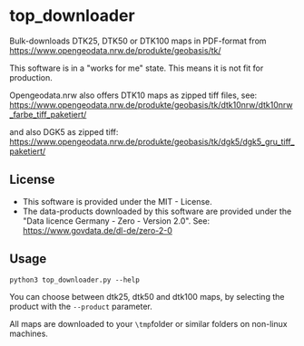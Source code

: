 # top_downloader
Bulk-downloads DTK25, DTK50 or DTK100 maps in PDF-format from https://www.opengeodata.nrw.de/produkte/geobasis/tk/

This software is in a "works for me" state.
This means it is not fit for production.

Opengeodata.nrw also offers DTK10 maps as zipped tiff files, see:
https://www.opengeodata.nrw.de/produkte/geobasis/tk/dtk10nrw/dtk10nrw_farbe_tiff_paketiert/

and also DGK5 as zipped tiff:
https://www.opengeodata.nrw.de/produkte/geobasis/tk/dgk5/dgk5_gru_tiff_paketiert/

## License
 - This software is provided under the MIT - License.
 - The data-products downloaded by this software are provided under the "Data licence Germany - Zero - Version 2.0". See: https://www.govdata.de/dl-de/zero-2-0


## Usage

```
python3 top_downloader.py --help
```

You can choose between dtk25, dtk50 and dtk100 maps, by selecting the product with the ```--product``` parameter.

All maps are downloaded to your ```\tmp```folder or similar folders on non-linux machines.
